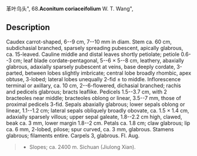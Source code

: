 革叶乌头",
68.**Aconitum coriaceifolium** W. T. Wang",

## Description
Caudex carrot-shaped, 6--9 cm, 7--10 mm in diam. Stem ca. 60 cm, subdichasial branched, sparsely spreading pubescent, apically glabrous, ca. 15-leaved. Cauline middle and distal leaves shortly petiolate; petiole 0.6--3 cm; leaf blade cordate-pentagonal, 5--6 × 5--8 cm, leathery, abaxially glabrous, adaxially sparsely pubescent at veins, base deeply cordate, 3-parted, between lobes slightly imbricate; central lobe broadly rhombic, apex obtuse, 3-lobed; lateral lobes unequally 2-fid ± to middle. Inflorescence terminal or axillary, ca. 10 cm, 2--6-flowered, dichasial branched; rachis and pedicels glabrous; bracts leaflike. Pedicels 1.5--3.7 cm, with 2 bracteoles near middle; bracteoles oblong or linear, 3.5--7 mm, those of proximal pedicels 3-fid. Sepals abaxially glabrous; lower sepals oblong or linear, 1.1--1.2 cm; lateral sepals obliquely broadly obovate, ca. 1.5 × 1.4 cm, adaxially sparsely villous; upper sepal galeate, 1.8--2.2 cm high, clawed, beak ca. 3 mm, lower margin 1.8--2 cm. Petals ca. 1.8 cm; claw glabrous; lip ca. 6 mm, 2-lobed, pilose; spur curved, ca. 3 mm, glabrous. Stamens glabrous; filaments entire. Carpels 3, glabrous. Fl. Aug.

> * Slopes; ca. 2400 m. Sichuan (Jiulong Xian).
